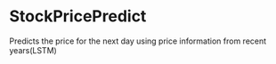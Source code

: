 # StockPricePredict
Predicts the price for the next day using price information from recent years(LSTM)
